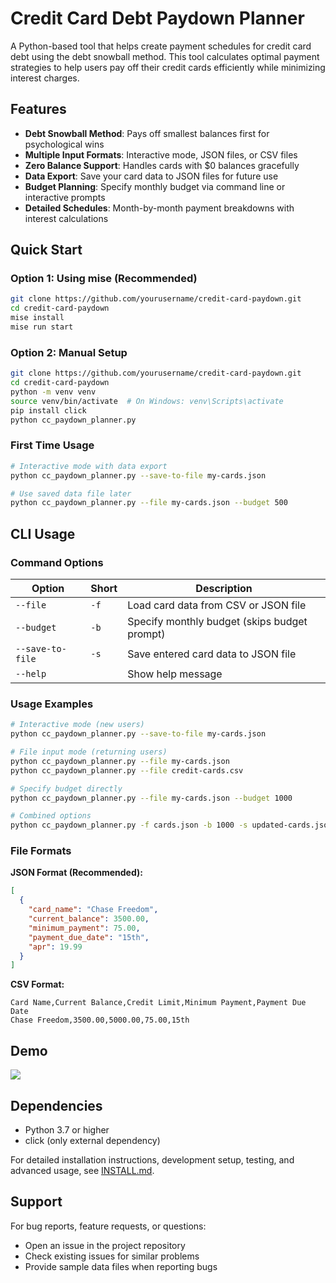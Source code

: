 # Credit Card Debt Paydown Planner

A Python-based tool that helps create payment schedules for credit card debt using the debt snowball method. This tool calculates optimal payment strategies to help users pay off their credit cards efficiently while minimizing interest charges.

## Features

- **Debt Snowball Method**: Pays off smallest balances first for psychological wins
- **Multiple Input Formats**: Interactive mode, JSON files, or CSV files
- **Zero Balance Support**: Handles cards with $0 balances gracefully
- **Data Export**: Save your card data to JSON files for future use
- **Budget Planning**: Specify monthly budget via command line or interactive prompts
- **Detailed Schedules**: Month-by-month payment breakdowns with interest calculations

## Quick Start

### Option 1: Using mise (Recommended)

```bash
git clone https://github.com/yourusername/credit-card-paydown.git
cd credit-card-paydown
mise install
mise run start
```

### Option 2: Manual Setup

```bash
git clone https://github.com/yourusername/credit-card-paydown.git
cd credit-card-paydown
python -m venv venv
source venv/bin/activate  # On Windows: venv\Scripts\activate
pip install click
python cc_paydown_planner.py
```

### First Time Usage

```bash
# Interactive mode with data export
python cc_paydown_planner.py --save-to-file my-cards.json

# Use saved data file later
python cc_paydown_planner.py --file my-cards.json --budget 500
```

## CLI Usage

### Command Options

| Option | Short | Description |
|--------|-------|-------------|
| `--file` | `-f` | Load card data from CSV or JSON file |
| `--budget` | `-b` | Specify monthly budget (skips budget prompt) |
| `--save-to-file` | `-s` | Save entered card data to JSON file |
| `--help` | | Show help message |

### Usage Examples

```bash
# Interactive mode (new users)
python cc_paydown_planner.py --save-to-file my-cards.json

# File input mode (returning users)
python cc_paydown_planner.py --file my-cards.json
python cc_paydown_planner.py --file credit-cards.csv

# Specify budget directly
python cc_paydown_planner.py --file my-cards.json --budget 1000

# Combined options
python cc_paydown_planner.py -f cards.json -b 1000 -s updated-cards.json
```

### File Formats

**JSON Format (Recommended):**
```json
[
  {
    "card_name": "Chase Freedom",
    "current_balance": 3500.00,
    "minimum_payment": 75.00,
    "payment_due_date": "15th",
    "apr": 19.99
  }
]
```

**CSV Format:**
```csv
Card Name,Current Balance,Credit Limit,Minimum Payment,Payment Due Date
Chase Freedom,3500.00,5000.00,75.00,15th
```

## Demo

<a href="https://asciinema.org/a/727977" target="_blank"><img src="https://asciinema.org/a/727977.svg" /></a>

## Dependencies

- Python 3.7 or higher
- click (only external dependency)

For detailed installation instructions, development setup, testing, and advanced usage, see [INSTALL.md](INSTALL.md).

## Support

For bug reports, feature requests, or questions:
- Open an issue in the project repository
- Check existing issues for similar problems
- Provide sample data files when reporting bugs
